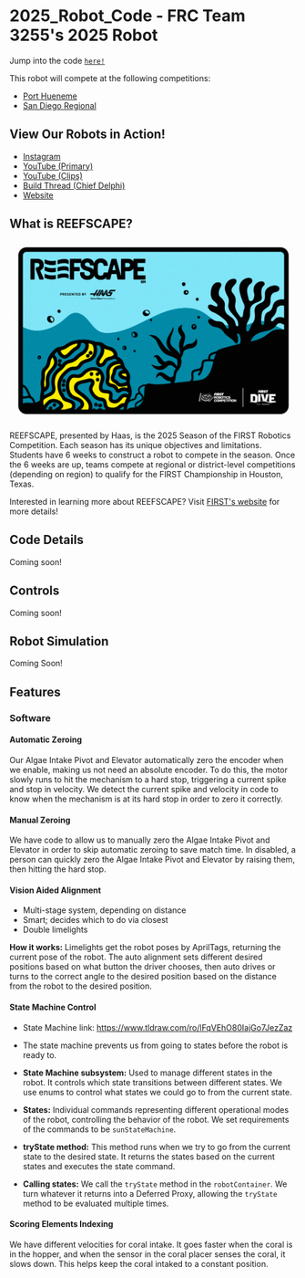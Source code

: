 # 2025_Robot_Code - FRC Team 3255's 2025 Robot
Jump into the code [`here!`](src/main/java/frc/robot)


This robot will compete at the following competitions: 
- [Port Hueneme](https://www.thebluealliance.com/event/2025caph)
- [San Diego Regional](https://www.thebluealliance.com/event/2025casd)


## View Our Robots in Action!
- [Instagram](https://www.instagram.com/frcteam3255/) 
- [YouTube (Primary)](https://www.youtube.com/@FRC3255)
- [YouTube (Clips)](https://www.youtube.com/@FRC3255Clips)
- [Build Thread (Chief Delphi)](https://www.chiefdelphi.com/t/frc-3255-supernurds-2025-build-thread/477499)
- [Website](https://supernurds.com)

## What is REEFSCAPE?
![Crescendo Banner](assets/fd_frc_reefscape_wallpaper.png)

REEFSCAPE, presented by Haas, is the 2025 Season of the FIRST Robotics Competition. Each season has its unique objectives and limitations. 
Students have 6 weeks to construct a robot to compete in the season. Once the 6 weeks are up, teams compete at regional or district-level 
competitions (depending on region) to qualify for the FIRST Championship in Houston, Texas.

Interested in learning more about REEFSCAPE? Visit [FIRST's website](https://www.firstinspires.org/robotics/frc/game-and-season) for more details!

## Code Details
Coming soon!
  
## Controls
Coming soon!

## Robot Simulation
Coming Soon!


## Features

### Software

#### Automatic Zeroing
Our Algae Intake Pivot and Elevator automatically zero the encoder when we enable, making us not need an absolute encoder. To do this, the motor slowly runs to hit the mechanism to a hard stop, triggering a current spike and stop in velocity. We detect the current spike and velocity in code to know when the mechanism is at its hard stop in order to zero it correctly.

#### Manual Zeroing
We have code to allow us to manually zero the Algae Intake Pivot and Elevator in order to skip automatic zeroing to save match time. In disabled, a person can quickly zero the Algae Intake Pivot and Elevator by raising them, then hitting the hard stop.

#### Vision Aided Alignment
- Multi-stage system, depending on distance
- Smart; decides which to do via closest
- Double limelights

**How it works:** Limelights get the robot poses by AprilTags, returning the current pose of the robot. The auto alignment sets different desired positions based on what button the driver chooses, then auto drives or turns to the correct angle to the desired position based on the distance from the robot to the desired position.

#### State Machine Control

- State Machine link: https://www.tldraw.com/ro/lFqVEhO80IajGo7JezZaz

- The state machine prevents us from going to states before the robot is ready to.

- **State Machine subsystem:** Used to manage different states in the robot. It controls which state transitions between different states. We use enums to control what states we could go to from the current state.
- **States:** Individual commands representing different operational modes of the robot, controlling the behavior of the robot. We set requirements of the commands to be `sunStateMachine`.
- **tryState method:** This method runs when we try to go from the current state to the desired state. It returns the states based on the current states and executes the state command.
- **Calling states:** We call the `tryState` method in the `robotContainer`. We turn whatever it returns into a Deferred Proxy, allowing the `tryState` method to be evaluated multiple times.

#### Scoring Elements Indexing
We have different velocities for coral intake. It goes faster when the coral is in the hopper, and when the sensor in the coral placer senses the coral, it slows down. This helps keep the coral intaked to a constant position.
